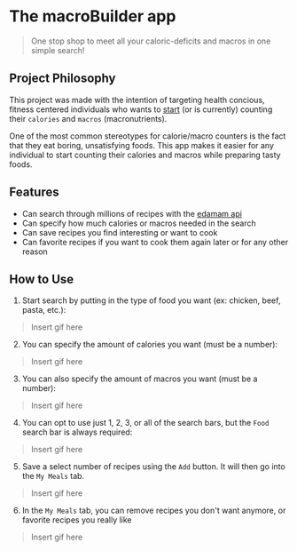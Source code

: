 # The macroBuilder app

>One stop shop to meet all your caloric-deficits and macros in one simple search!

## Project Philosophy

This project was made with the intention of targeting health concious, fitness centered individuals who wants to [start](https://blog.eatthismuch.com/what-you-should-know-about-counting-macros/) (or is currently) counting their `calories` and `macros` (macronutrients).

One of the most common stereotypes for calorie/macro counters is the fact that they eat boring, unsatisfying foods. This app makes it easier for any individual to start counting their calories and macros while preparing tasty foods.

## Features

- Can search through millions of recipes with the [edamam api](https://developer.edamam.com/)
- Can specify how much calories or macros needed in the search
- Can save recipes you find interesting or want to cook
- Can favorite recipes if you want to cook them again later or for any other reason

## How to Use

1. Start search by putting in the type of food you want (ex: chicken, beef, pasta, etc.):
> Insert gif here
2. You can specify the amount of calories you want (must be a number):
> Insert gif here
3. You can also specify the amount of macros you want (must be a number):
> Insert gif here
4. You can opt to use just 1, 2, 3, or all of the search bars, but the `Food` search bar is always required:
> Insert gif here
5. Save a select number of recipes using the `Add` button. It will then go into the `My Meals` tab.
> Insert gif here
6. In the `My Meals` tab, you can remove recipes you don't want anymore, or favorite recipes you really like
> Insert gif here







